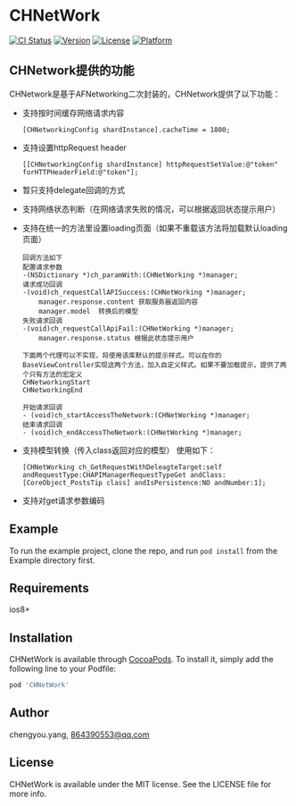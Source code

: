 # CHNetWork

[![CI Status](http://img.shields.io/travis/chengyou.yang/CHNetWork.svg?style=flat)](https://travis-ci.org/chengyou.yang/CHNetWork)
[![Version](https://img.shields.io/cocoapods/v/CHNetWork.svg?style=flat)](http://cocoapods.org/pods/CHNetWork)
[![License](https://img.shields.io/cocoapods/l/CHNetWork.svg?style=flat)](http://cocoapods.org/pods/CHNetWork)
[![Platform](https://img.shields.io/cocoapods/p/CHNetWork.svg?style=flat)](http://cocoapods.org/pods/CHNetWork)

## CHNetwork提供的功能
CHNetwork是基于AFNetworking二次封装的，CHNetwork提供了以下功能：
- 支持按时间缓存网络请求内容
    ```
    [CHNetworkingConfig shardInstance].cacheTime = 1800;
    ```
- 支持设置httpRequest header
    ```
    [[CHNetworkingConfig shardInstance] httpRequestSetValue:@"token" forHTTPHeaderField:@"token"];
    ```
- 暂只支持delegate回调的方式
- 支持网络状态判断（在网络请求失败的情况，可以根据返回状态提示用户）
- 支持在统一的方法里设置loading页面（如果不重载该方法将加载默认loading页面）
    ```
    回调方法如下
    配置请求参数
    -(NSDictionary *)ch_paramWith:(CHNetWorking *)manager;
    请求成功回调
    -(void)ch_requestCallAPISuccess:(CHNetWorking *)manager;
        manager.response.content 获取服务器返回内容
        manager.model  转换后的模型
    失败请求回调
    -(void)ch_requestCallApiFail:(CHNetWorking *)manager;
        manager.response.status 根据此状态提示用户
    
    下面两个代理可以不实现，将使用该库默认的提示样式。可以在你的BaseViewController实现这两个方法，加入自定义样式。如果不要加载提示，提供了两个只有方法的宏定义  
    CHNetworkingStart  
    CHNetworkingEnd

    开始请求回调
    - (void)ch_startAccessTheNetwork:(CHNetWorking *)manager;
    结束请求回调
    - (void)ch_endAccessTheNetwork:(CHNetWorking *)manager;
    ```
- 支持模型转换（传入class返回对应的模型）
    使用如下：
    ```
    [CHNetWorking ch_GetRequestWithDeleagteTarget:self andRequestType:CHAPIManagerRequestTypeGet andClass:[CoreObject_PostsTip class] andIsPersistence:NO andNumber:1];
    ```

- 支持对get请求参数编码
## Example

To run the example project, clone the repo, and run `pod install` from the Example directory first.

## Requirements

ios8+

## Installation

CHNetWork is available through [CocoaPods](http://cocoapods.org). To install
it, simply add the following line to your Podfile:

```ruby
pod 'CHNetWork'
```

## Author

chengyou.yang, 864390553@qq.com

## License

CHNetWork is available under the MIT license. See the LICENSE file for more info.
